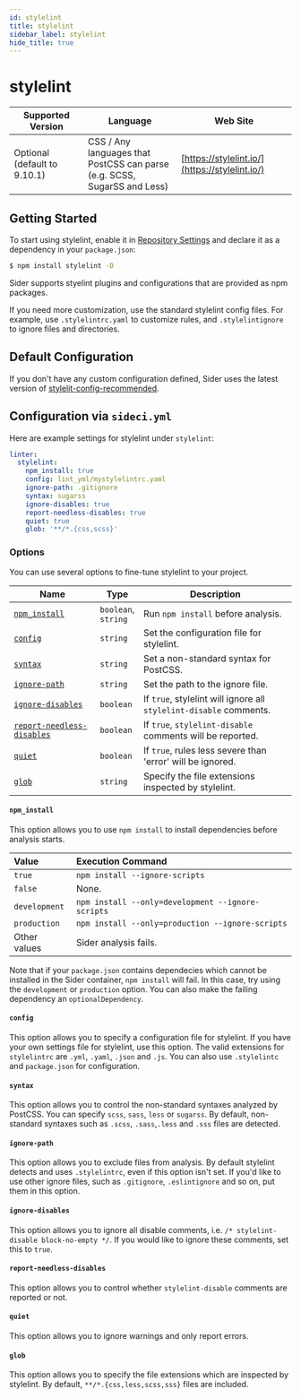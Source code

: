 ```yaml
---
id: stylelint
title: stylelint
sidebar_label: stylelint
hide_title: true
---
```


# stylelint

| Supported Version | Language | Web Site |
| ----------------- | -------- | -------- |
| Optional (default to 9.10.1) | CSS / Any languages that PostCSS can parse<br />(e.g. SCSS, SugarSS and Less) | [https://stylelint.io/](https://stylelint.io/) |

## Getting Started

To start using stylelint, enable it in [Repository Settings](../../getting-started/repository-settings.md) and declare it as a dependency in your `package.json`:

```bash
$ npm install stylelint -D
```

Sider supports styelint plugins and configurations that are provided as npm packages.

If you need more customization, use the standard stylelint config files. For example, use `.stylelintrc.yaml` to customize rules, and `.stylelintignore` to ignore files and directories.

## Default Configuration

If you don't have any custom configuration defined, Sider uses the latest version of [stylelit-config-recommended](https://github.com/stylelint/stylelint-config-recommended).

## Configuration via `sideci.yml`

Here are example settings for stylelint under `stylelint`:

```yaml:sideci.yml
linter:
  stylelint:
    npm_install: true
    config: lint_yml/mystylelintrc.yaml
    ignore-path: .gitignore
    syntax: sugarss
    ignore-disables: true
    report-needless-disables: true
    quiet: true
    glob: '**/*.{css,scss}'
```

### Options

You can use several options to fine-tune stylelint to your project.

| Name | Type | Description |
| ---- | ---- | ----------- |
| [`npm_install`](#npm_install) | `boolean`,<br>`string` | Run `npm install` before analysis. |
| [`config`](#config) | `string` | Set the configuration file for stylelint. |
| [`syntax`](#syntax) | `string` | Set a non-standard syntax for PostCSS. |
| [`ignore-path`](#ignore-path) | `string` | Set the path to the ignore file. |
| [`ignore-disables`](#ignore-disables) | `boolean` | If `true`, stylelint will ignore all `stylelint-disable` comments. |
| [`report-needless-disables`](#report-needless-disables) | `boolean` | If `true`, `stylelint-disable` comments will be reported. |
| [`quiet`](#quiet) | `boolean` | If `true`, rules less severe than 'error' will be ignored. |
| [`glob`](#glob) | `string` | Specify the file extensions inspected by stylelint. |

#### `npm_install`

This option allows you to use `npm install` to install dependencies before analysis starts.

| Value | Execution Command |
| :---- | :---------------- |
| `true` | `npm install --ignore-scripts` |
| `false` | None. |
| `development` | `npm install --only=development --ignore-scripts` |
| `production` | `npm install --only=production --ignore-scripts` |
| Other values | Sider analysis fails. |

Note that if your `package.json` contains dependecies which cannot be installed in the Sider container, `npm install` will fail. In this case, try using the `development` or `production` option. You can also make the failing dependency an `optionalDependency`.

#### `config`

This option allows you to specify a configuration file for stylelint. If you have your own settings file for stylelint, use this option. The valid extensions for `stylelintrc` are `.yml`, `.yaml`, `.json` and `.js`. You can also use `.stylelintc` and `package.json` for configuration.

#### `syntax`

This option allows you to control the non-standard syntaxes analyzed by PostCSS. You can specify `scss`, `sass`, `less` or `sugarss`. By default, non-standard syntaxes such as `.scss`, `.sass`,`.less` and `.sss` files are detected.

#### `ignore-path`

This option allows you to exclude files from analysis. By default stylelint detects and uses `.stylelintrc`, even if this option isn't set. If you'd like to use other ignore files, such as `.gitignore`, `.eslintignore` and so on, put them in this option.

#### `ignore-disables`

This option allows you to ignore all disable comments, i.e. `/* stylelint-disable block-no-empty */`. If you would like to ignore these comments, set this to `true`.

#### `report-needless-disables`

This option allows you to control whether `stylelint-disable` comments are reported or not.

#### `quiet`

This option allows you to ignore warnings and only report errors.

#### `glob`

This option allows you to specify the file extensions which are inspected by stylelint. By default, `**/*.{css,less,scss,sss}` files are included.
